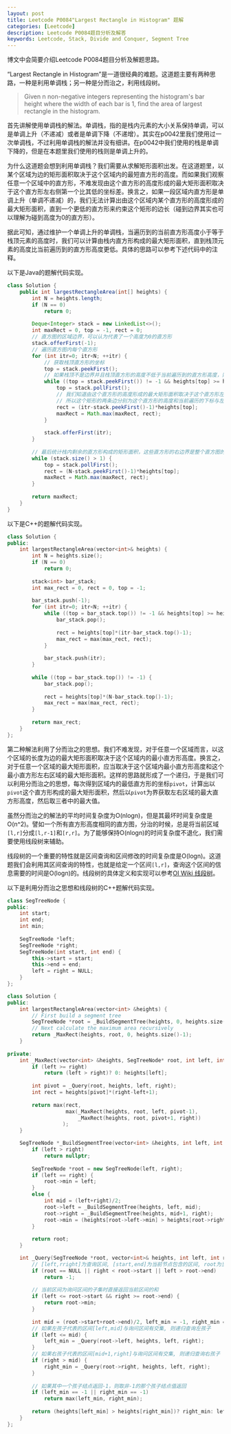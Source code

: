 ```yaml
---
layout: post
title: Leetcode P0084"Largest Rectangle in Histogram" 题解
categories: [Leetcode]
description: Leetcode P0084题目分析及解答
keywords: Leetcode, Stack, Divide and Conquer, Segment Tree
---
```


博文中会简要介绍Leetcode P0084题目分析及解题思路。

“Largest Rectangle in Histogram”是一道很经典的难题。这道题主要有两种思路，一种是利用单调栈；另一种是分而治之，利用线段树。

> Given n non-negative integers representing the histogram's bar height where the width of each bar is 1, find the area of largest rectangle in the histogram.

首先讲解使用单调栈的解法。单调栈，指的是栈内元素的大小关系保持单调，可以是单调上升（不递减）或者是单调下降（不递增）。其实在p0042里我们使用过一次单调栈，不过利用单调栈的解法并没有细讲。在p0042中我们使用的栈是单调下降的，但是在本题里我们使用的栈则是单调上升的。

为什么这道题会想到利用单调栈？我们需要从求解矩形面积出发。在这道题里，以某个区域为边的矩形面积取决于这个区域内的最短直方形的高度。而如果我们观察任意一个区域中的直方形，不难发现由这个直方形的高度形成的最大矩形面积取决于这个直方形左右侧第一个比其低的坐标差。换言之，如果一段区域内直方形是单调上升（单调不递减）的，我们无法计算出由这个区域内某个直方形的高度形成的最大矩形面积，直到一个更低的直方形来约束这个矩形的边长（碰到边界其实也可以理解为碰到高度为0的直方形）。

据此可知，通过维护一个单调上升的单调栈，当遍历到的当前直方形高度小于等于栈顶元素的高度时，我们可以计算由栈内直方形构成的最大矩形面积，直到栈顶元素的高度比当前遍历到的直方形高度更低。具体的思路可以参考下述代码中的注释。

以下是Java的题解代码实现。
```java
class Solution {
    public int largestRectangleArea(int[] heights) {
        int N = heights.length;
        if (N == 0)
            return 0;
        
        Deque<Integer> stack = new LinkedList<>();
        int maxRect = 0, top = -1, rect = 0;
        // 直方图的区域边界，可以认为代表了一个高度为0的直方形
        stack.offerFirst(-1);
        // 遍历直方图内每个直方形
        for (int itr=0; itr<N; ++itr) {
            // 获取栈顶直方形的坐标
            top = stack.peekFirst();
            // 如果栈顶不是边界并且栈顶直方形的高度不低于当前遍历到的直方形高度，则不断从栈顶弹出直方形，并计算由当前直方形构成的最大矩形面积
            while ((top = stack.peekFirst()) != -1 && heights[top] >= heights[itr]) {
                top = stack.pollFirst();
                // 我们知道由这个直方形的高度形成的最大矩形面积取决于这个直方形左右侧第一个比其低的坐标差，而这个栈是单调上升的，所以这个直方形左侧一定是一个比它低的直方形
                // 所以这个矩形的两条边分别为这个直方形的高度和当前遍历的下标与左侧直方形的下标的差-1
                rect = (itr-stack.peekFirst()-1)*heights[top];
                maxRect = Math.max(maxRect, rect);
            }
            
            stack.offerFirst(itr);
        }
        
        // 最后统计栈内剩余的直方形构成的矩形面积，这些直方形的右边界是整个直方图的右边界
        while (stack.size() > 1) {
            top = stack.pollFirst();
            rect = (N-stack.peekFirst()-1)*heights[top];
            maxRect = Math.max(maxRect, rect);
        }
        
        return maxRect;
    }
}
```

以下是C++的题解代码实现。
```cpp
class Solution {
public:
    int largestRectangleArea(vector<int>& heights) {
        int N = heights.size();
        if (N == 0)
            return 0;
        
        stack<int> bar_stack;
        int max_rect = 0, rect = 0, top = -1;
        
        bar_stack.push(-1);
        for (int itr=0; itr<N; ++itr) {
            while ((top = bar_stack.top()) != -1 && heights[top] >= heights[itr]) {
                bar_stack.pop();
                
                rect = heights[top]*(itr-bar_stack.top()-1);
                max_rect = max(max_rect, rect);
            }
            
            bar_stack.push(itr);
        }
        
        while ((top = bar_stack.top()) != -1) {
            bar_stack.pop();
            
            rect = heights[top]*(N-bar_stack.top()-1);
            max_rect = max(max_rect, rect);
        }
        
        return max_rect;
    }
};
```

第二种解法利用了分而治之的思想。我们不难发现，对于任意一个区域而言，以这个区域的长度为边的最大矩形面积取决于这个区域内的最小直方形高度。换言之，对于任意一个区域的最大矩形面积，应当取决于这个区域内最小直方形高度和这个最小直方形左右区域的最大矩形面积。这样的思路就形成了一个递归，于是我们可以利用分而治之的思想，每次得到区域内的最低直方形的坐标`pivot`，计算出以`pivot`这个直方形构成的最大矩形面积，然后以`pivot`为界获取左右区域的最大直方形高度，然后取三者中的最大值。

虽然分而治之的解法的平均时间复杂度为O(nlogn)，但是其最坏时间复杂度是O(n^2)。譬如一个所有直方形高度相同的直方图，分治的时候，总是将当前区域`[l,r]`分成`[l,r-1]`和`[r,r]`。为了能够保持O(nlogn)的时间复杂度不退化，我们需要使用线段树来辅助。

线段树的一个重要的特性就是区间查询和区间修改的时间复杂度是O(logn)。这道题我们会利用其区间查询的特性，也就是给定一个区间`[l,r]`，查询这个区间的信息需要的时间是O(logn)的。线段树的具体定义和实现可以参考[OI Wiki 线段树](https://oi-wiki.org/ds/seg/)。

以下是利用分而治之思想和线段树的C++题解代码实现。
```cpp
class SegTreeNode {
public:
    int start;
    int end;
    int min;
    
    SegTreeNode *left;
    SegTreeNode *right;
    SegTreeNode(int start, int end) {
        this->start = start;
        this->end = end;
        left = right = NULL;
    }
};

class Solution {
public:
    int largestRectangleArea(vector<int> &heights) {
        // First build a segment tree
        SegTreeNode *root = _BuildSegmentTree(heights, 0, heights.size()-1);
        // Next calculate the maximum area recursively
        return _MaxRect(heights, root, 0, heights.size()-1);
    }
    
private:
    int _MaxRect(vector<int> &heights, SegTreeNode* root, int left, int right) {
        if (left >= right)
            return (left > right)? 0: heights[left];
        
        int pivot = _Query(root, heights, left, right);
        int rect = heights[pivot]*(right-left+1);
        
        return max(rect, 
                   max(_MaxRect(heights, root, left, pivot-1), 
                       _MaxRect(heights, root, pivot+1, right))
                  );
    }

    SegTreeNode *_BuildSegmentTree(vector<int> &heights, int left, int right) {
        if (left > right) 
            return nullptr;
        
        SegTreeNode *root = new SegTreeNode(left, right);
        if (left == right) {
            root->min = left;
        } 
        else {
            int mid = (left+right)/2;
            root->left = _BuildSegmentTree(heights, left, mid);
            root->right = _BuildSegmentTree(heights, mid+1, right);
            root->min = (heights[root->left->min] > heights[root->right->min])? root->right->min: root->left->min;
        }
        
        return root;
    }

    int _Query(SegTreeNode *root, vector<int>& heights, int left, int right) {
        // [left,rright]为查询区间, [start,end]为当前节点包含的区间, root为当前节点
        if (root == NULL || right < root->start || left > root->end) 
            return -1;
        
        // 当前区间为询问区间的子集时直接返回当前区间的和
        if (left <= root->start && right >= root->end) {
            return root->min;
        }
        
        int mid = (root->start+root->end)/2, left_min = -1, right_min = -1;
        // 如果左孩子代表的区间[left,mid]与询问区间有交集, 则递归查询左孩子
        if (left <= mid) {
            left_min = _Query(root->left, heights, left, right);
        }
        // 如果右孩子代表的区间[mid+1,right]与询问区间有交集, 则递归查询右孩子
        if (right > mid) {
            right_min = _Query(root->right, heights, left, right);
        }
        
        // 如果其中一个孩子结点返回-1，则取非-1的那个孩子结点值返回
        if (left_min == -1 || right_min == -1) 
            return max(left_min, right_min);
        
        return (heights[left_min] > heights[right_min])? right_min: left_min;
    }
};
```
